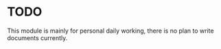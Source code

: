 # TODO

This module is mainly for personal daily working, there is no plan to write documents currently.
